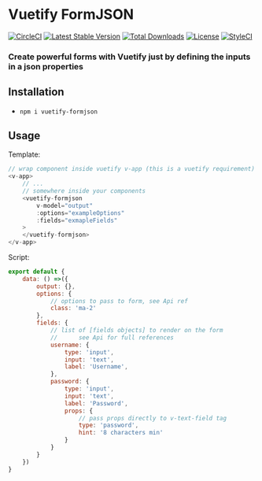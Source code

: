 
# Vuetify FormJSON
[![CircleCI](https://circleci.com/gh/peynman/vuetify-formjson.svg?style=svg)](https://circleci.com/gh/peynman/vuetify-formjson)
[![Latest Stable Version](https://img.shields.io/packagist/v/peynman/vuetify-formjson.svg?style=flat-square)](https://packagist.org/packages/peynman/vuetify-formjson)
[![Total Downloads](https://img.shields.io/packagist/dt/peynman/vuetify-formjson.svg?style=flat-square)](https://packagist.org/packages/peynman/vuetify-formjson)
[![License](https://img.shields.io/packagist/l/peynman/vuetify-formjson.svg?style=flat-square)](https://packagist.org/packages/peynman/vuetify-formjson)
[![StyleCI](https://styleci.io/repos/225846364/shield)](https://styleci.io/repos/225846364)

### Create powerful forms with Vuetify just by defining the inputs in a json properties

## Installation
* ``npm i vuetify-formjson``

## Usage
Template:
````js
// wrap component inside vuetify v-app (this is a vuetify requirement)
<v-app>
    // ...
    // somewhere inside your components
    <vuetify-formjson
        v-model="output"
        :options="exampleOptions"
        :fields="exmapleFields"
    >
    </vuetify-formjson>
</v-app>
````
Script:
````js
export default {
    data: () =>({
        output: {},
        options: {
            // options to pass to form, see Api ref
            class: 'ma-2'
        },
        fields: {
            // list of [fields objects] to render on the form
            //      see Api for full references
            username: {
                type: 'input',
                input: 'text',
                label: 'Username',
            },
            password: {
                type: 'input',
                input: 'text',
                label: 'Password',
                props: {
                    // pass props directly to v-text-field tag
                    type: 'password',
                    hint: '8 characters min'
                }
            }
        }
    })
}
````
